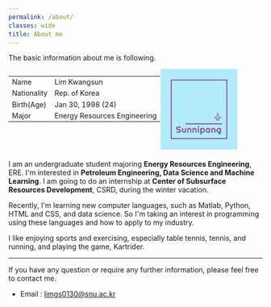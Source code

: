 ```yaml
---
permalink: /about/
classes: wide
title: About me
---
```


The basic information about me is following.

<!-- |Name|Lim Kwangsun|
|Nationality|Rep. of Korea|
|Birth(Age)|Jan 30, 1998 (24)|
|Major|Energy Resources Engineering| -->
<div style="width:60%; height:170px; margin-bottom: 10px; float: left;">
<table>
  <tbody>
    <tr>
      <td>Name</td>
      <td>Lim Kwangsun</td>
    </tr>
    <tr>
      <td>Nationality</td>
      <td>Rep. of Korea</td>
    </tr>
    <tr>
      <td>Birth(Age)</td>
      <td>Jan 30, 1998 (24)</td>
    </tr>
    <tr>
      <td>Major</td>
      <td>Energy Resources Engineering</td>
    </tr>
  </tbody>
</table>
</div>
<div style="width:30%; margin-right:10%; margin-bottom: 10px; height:170px; float: right;">
<img align="right" width="160" height="160" src="/assets/images/logo.png">
</div>
<br>

I am an undergraduate student majoring **Energy Resources Engineering**, ERE. I'm interested in **Petroleum Engineering, Data Science and Machine Learning**. I am going to do an internship at **Center of Subsurface Resources Development**, CSRD, during the winter vacation. <br>

Recently, I'm learning new computer languages, such as Matlab, Python, HTML and CSS, and data science.
So I'm taking an interest in programming using these languages and how to apply to my industry.

I like enjoying sports and exercising, especially table tennis, tennis, and running, and playing the game, Kartrider. 

---
If you have any question or require any further information, please feel free to contact me. 
- Email : <limgs0130@snu.ac.kr>



